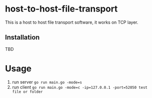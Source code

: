 host-to-host-file-transport
=============
This is a host to host file transport software, it works on TCP layer.

## Installation
TBD

# Usage
1. run server
```go run main.go -mode=s```
2. run client
```go run main.go -mode=c -ip=127.0.0.1 -port=52050 test file or folder```
